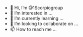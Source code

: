- 👋 Hi, I’m @1Scorpiogroup
- 👀 I’m interested in ...
- 🌱 I’m currently learning ...
- 💞️ I’m looking to collaborate on ...
- 📫 How to reach me ...

<!---
1Scorpiogroup/1Scorpiogroup is a ✨ special ✨ repository because its `README.md` (this file) appears on your GitHub profile.
You can click the Preview link to take a look at your changes.
--->
